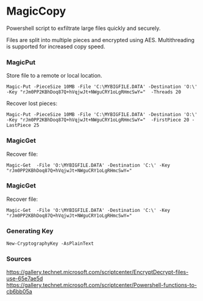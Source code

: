 # MagicCopy
Powershell script to exfiltrate large files quickly and securely.

Files are split into multiple pieces and encrypted using AES. Multithreading is supported for increased copy speed. 

### MagicPut

Store file to a remote or local location.

```
Magic-Put -PieceSize 10MB -File 'C:\MYBIGFILE.DATA' -Destination 'O:\' -Key "rJm0PP2KBhDoq87Q+hVqjwJt+NWguCRY1oLgRHmcSwY="  -Threads 20 
```

Recover lost pieces:

```
Magic-Put -PieceSize 10MB -File 'C:\MYBIGFILE.DATA' -Destination 'O:\' -Key "rJm0PP2KBhDoq87Q+hVqjwJt+NWguCRY1oLgRHmcSwY="  -FirstPiece 20 -LastPiece 25 
```

### MagicGet

Recover file:

```
Magic-Get  -File 'O:\MYBIGFILE.DATA' -Destination 'C:\' -Key "rJm0PP2KBhDoq87Q+hVqjwJt+NWguCRY1oLgRHmcSwY="
```

### MagicGet

Recover file:

```
Magic-Get  -File 'O:\MYBIGFILE.DATA' -Destination 'C:\' -Key "rJm0PP2KBhDoq87Q+hVqjwJt+NWguCRY1oLgRHmcSwY="
```

### Generating Key

```
New-CryptographyKey -AsPlainText
```


### Sources

https://gallery.technet.microsoft.com/scriptcenter/EncryptDecrypt-files-use-65e7ae5d
https://gallery.technet.microsoft.com/scriptcenter/Powershell-functions-to-cb6bb05a
